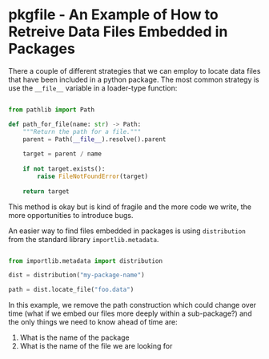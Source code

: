 # pkgfile - An Example of How to Retreive Data Files Embedded in Packages

There a couple of different strategies that we can employ to locate data
files that have been included in a python package. The most common strategy
is use the `__file__` variable in a loader-type function:

```python

from pathlib import Path

def path_for_file(name: str) -> Path:
    """Return the path for a file."""
    parent = Path(__file__).resolve().parent
	
    target = parent / name
	
    if not target.exists():
        raise FileNotFoundError(target)
		
    return target
```

This method is okay but is kind of fragile and the more code we write,
the more opportunities to introduce bugs.

An easier way to find files embedded in packages is using
`distribution` from the standard library `importlib.metadata`.

```python

from importlib.metadata import distribution

dist = distribution("my-package-name")

path = dist.locate_file("foo.data")
```

In this example, we remove the path construction which could change
over time (what if we embed our files more deeply within a
sub-package?) and the only things we need to know ahead of time are:

1. What is the name of the package
2. What is the name of the file we are looking for


